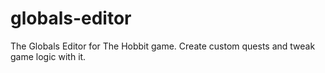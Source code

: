 # globals-editor
The Globals Editor for The Hobbit game. Create custom quests and tweak game logic with it.
